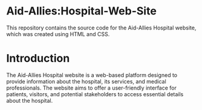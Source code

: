 # Aid-Allies:Hospital-Web-Site
This repository contains the source code for the Aid-Allies Hospital website, which was created using HTML and CSS.

# Introduction
The Aid-Allies Hospital website is a web-based platform designed to provide information about the hospital, its services, and medical professionals. The website aims to offer a user-friendly interface for patients, visitors, and potential stakeholders to access essential details about the hospital.
